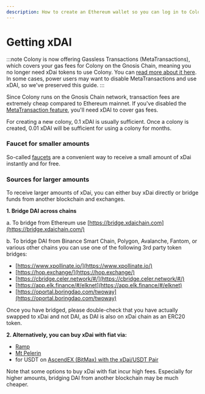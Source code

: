 ```yaml
---
description: How to create an Ethereum wallet so you can log in to Colony
---
```


# Getting xDAI

:::note
Colony is now offering Gassless Transactions (MetaTransactions), which covers your gas fees for Colony on the Gnosis Chain, meaning you no longer need xDai tokens to use Colony.
You can [read more about it here](../advanced-features/gasless-transactions.md). In some cases, power users may want to disable MetaTransactions and use xDAI, so we've preserved this guide.
:::

Since Colony runs on the Gnosis Chain network, transaction fees are extremely cheap compared to Ethereum mainnet. If you've disabled the [MetaTransaction feature](../advanced-features/gasless-transactions.md), you'll need xDAI to cover gas fees.

For creating a new colony, 0.1 xDAI is usually sufficient. Once a colony is created, 0.01 xDAI will be sufficient for using a colony for months.

### Faucet for smaller amounts

So-called [faucets](https://www.xdaichain.com/for-users/get-xdai-tokens/xdai-faucet) are a convenient way to receive a small amount of xDai instantly and for free.

### Sources for larger amounts

To receive larger amounts of xDai, you can either buy xDai directly or bridge funds from another blockchain and exchanges.

**1. Bridge DAI across chains**

a. To bridge from Ethereum use [https://bridge.xdaichain.com](https://bridge.xdaichain.com/)

b. To bridge DAI from Binance Smart Chain, Polygon, Avalanche, Fantom, or various other chains you can use one of the following 3rd party token bridges:

* [https://www.xpollinate.io/](https://www.xpollinate.io/)
* [https://hop.exchange/](https://hop.exchange/)
* [https://cbridge.celer.network/#/](https://cbridge.celer.network/#/)
* [https://app.elk.finance/#/elknet](https://app.elk.finance/#/elknet)
* [https://oportal.boringdao.com/twoway](https://oportal.boringdao.com/twoway)

Once you have bridged, please double-check that you have actually swapped to xDai and not DAI, as DAI is also on xDai chain as an ERC20 token.

**2. Alternatively, you can buy xDai with fiat via:**

* [Ramp](https://ramp.network/buy/?swapAsset=XDAI)
* [Mt Pelerin](https://www.mtpelerin.com/buy-xdai)
* for USDT on [AscendEX (BitMax) with the xDai/USDT Pair](https://ascendex.com/en/basic/cashtrade-spottrading/usdt/xdai)

Note that some options to buy xDai with fiat incur high fees. Especially for higher amounts, bridging DAI from another blockchain may be much cheaper.

